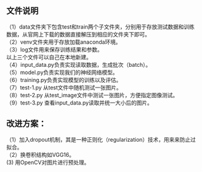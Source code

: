 ## 文件说明
（1）data文件夹下包含test和train两个子文件夹，分别用于存放测试数据和训练数据，从官网上下载的数据直接解压到相应的文件夹下即可。  
（2）venv文件夹用于存放加载anaconda环境。  
（3）log文件用来保存训练结果和参数。  
 以上三个文件可以自己在本地新建。  
（4）input_data.py负责实现读取数据，生成批次（batch）。  
（5）model.py负责实现我们的神经网络模型。   
（6）training.py负责实现模型的训练以及评估。  
（7）test-1.py 从test文件中随机测试一张图片。  
（8）test-2.py 从test_image文件中测试一张图片，方便指定图像测试。  
（9）test-3.py 查看input_data.py读取并统一大小后的图片。  

## 改进方案：
（1）加入dropout机制，其是一种正则化（regularization）技术，用来来防止过拟合。  
（2）换卷积结构如VGG16。  
 (3) 用OpenCV对图片进行预处理。  

